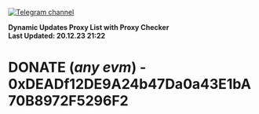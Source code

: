 [![Telegram channel](https://img.shields.io/endpoint?url=https://runkit.io/damiankrawczyk/telegram-badge/branches/master?url=https://t.me/n4z4v0d)](https://t.me/n4z4v0d) 

**Dynamic Updates Proxy List with Proxy Checker**  
**Last Updated: 20.12.23 21:22**

# DONATE (_any evm_) - 0xDEADf12DE9A24b47Da0a43E1bA70B8972F5296F2

